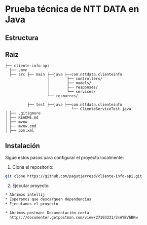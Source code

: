 # Prueba técnica de NTT DATA en Java

## Estructura

## Raiz

```
├── cliente-info-api
  ├── .mvn
  ├── src ├── main ├──java ├──com.nttdata.clienteinfo
                   │        ├── controllers/
                   │        ├── models/
                   │        ├── responses/
                   │        └── services/
                   └── resources/
          
          ├── test ├──java ├──com.nttdata.clienteinfo
                              └── ClienteServiceTest.java
│ ├── .gitignore
│ ├── README.md
│ ├── mvnw
│ ├── mvnw.cmd
│ ├── pom.xml
```

## Instalación

Sigue estos pasos para configurar el proyecto localmente:

1. Clona el repositorio:

```bash
git clone https://github.com/pagutierrezd/cliente-info-api.git
```

2. Ejecutar proyecto:

```bash
* Abrimos intellij
* Esperamos que descarguen dependencias
* Ejecutamos el proyecto

* Abrimos postman: Documentación corta
  https://documenter.getpostman.com/view/27103331/2sAYBVhBKw